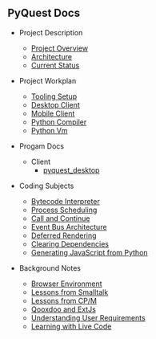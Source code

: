 ## PyQuest Docs

- Project Description
    - [Project Overview](./?path=project_description/01_project_overview)
    - [Architecture](./?path=project_description/02_architecture)
    - [Current Status](./?path=project_description/03_current_status)

- Project Workplan
    - [Tooling Setup](./?path=project_workplan/01_tooling_setup)
    - [Desktop Client](./?path=project_workplan/02_desktop_client)
    - [Mobile Client](./?path=project_workplan/03_mobile_client)
    - [Python Compiler](./?path=project_workplan/04_python_compiler)
    - [Python Vm](./?path=project_workplan/05_python_vm)

- Progam Docs
    - Client
        - <a href="./html/client/pyquest_desktop/index.html" target="_blank">pyquest_desktop</a>
  
- Coding Subjects
    - [Bytecode Interpreter](./?path=coding_subjects/01_bytecode_interpreter)
    - [Process Scheduling](./?path=coding_subjects/02_process_scheduling)
    - [Call and Continue](./?path=coding_subjects/03_call_and_continue)
    - [Event Bus Architecture](./?path=coding_subjects/04_event_bus_architecture)
    - [Deferred Rendering](./?path=coding_subjects/05_deferred_rendering)
    - [Clearing Dependencies](./?path=coding_subjects/06_clearing_dependencies)
    - [Generating JavaScript from Python](./?path=coding_subjects/07_generating_javascript_from_python)

- Background Notes
    - [Browser Environment](./?path=background_notes/01_browser_environment)
    - [Lessons from Smalltalk](./?path=background_notes/02_lessons_from_smalltalk)
    - [Lessons from CP/M](./?path=background_notes/03_lessons_from_cpm)
    - [Qooxdoo and ExtJs](./?path=background_notes/04_qooxdoo_and_extjs)
    - [Understanding User Requirements](./?path=background_notes/05_understanding_user_requirements)
    - [Learning with Live Code](./?path=background_notes/06_learning_with_live_code)

